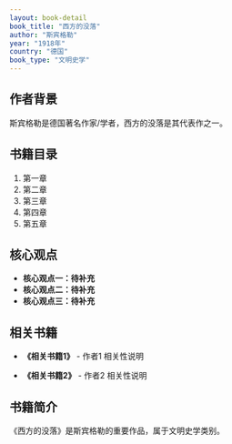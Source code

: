 ```yaml
---
layout: book-detail
book_title: "西方的没落"
author: "斯宾格勒"
year: "1918年"
country: "德国"
book_type: "文明史学"
---
```


## 作者背景

斯宾格勒是德国著名作家/学者，西方的没落是其代表作之一。

## 书籍目录

1. 第一章
2. 第二章
3. 第三章
4. 第四章
5. 第五章

## 核心观点

- **核心观点一：待补充**
- **核心观点二：待补充**
- **核心观点三：待补充**

## 相关书籍

- **《相关书籍1》** - 作者1
  相关性说明

- **《相关书籍2》** - 作者2
  相关性说明


## 书籍简介

《西方的没落》是斯宾格勒的重要作品，属于文明史学类别。
